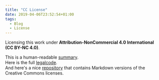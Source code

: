 ```yaml
---
title: "CC License"
date: 2019-04-06T23:52:54+01:00
tags:
  - Blog
  - License
---
```

Licensing this work under **Attribution-NonCommercial 4.0 International (CC BY-NC 4.0)**.  

This is a human-readable [summary](https://creativecommons.org/licenses/by-nc/4.0).  
Here is the full [legalcode](https://creativecommons.org/licenses/by-nc/4.0/legalcode).  
And here's a nice [repository](https://github.com/idleberg/Creative-Commons-Markdown) that contains Markdown versions of the Creative Commons licenses.


